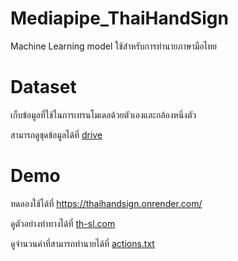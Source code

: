 # Mediapipe_ThaiHandSign
Machine Learning model ใช้สำหรับการทำนายภาษามือไทย
# Dataset
เก็บข้อมูลที่ใช้ในการเทรนโมเดลด้วยตัวเองและกล้องหนึ่งตัว

สามารถดูชุดข้อมูลได้ที่ [drive](https://drive.google.com/drive/u/0/folders/1KYh-4drGo-J1xYOIgOe9ldKfKVsviWBA)
# Demo
ทดลองใช้ได้ที่ https://thaihandsign.onrender.com/

ดูตัวอย่างท่าทางได้ที่ [th-sl.com](https://www.th-sl.com/)

ดูจำนวนคำที่สามารถทำนายได้ที่ [actions.txt](https://github.com/Annerez/Mediapipe_ThaiHandSign/blob/main/actions.txt)

